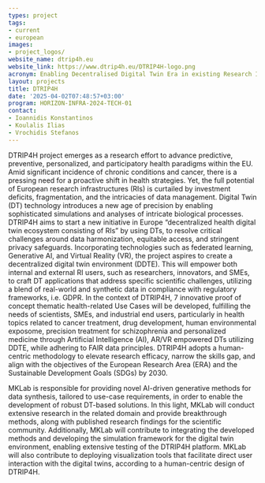 ```yaml
---
types: project
tags: 
- current
- european
images:
- project_logos/
website_name: dtrip4h.eu
website_link: https://www.dtrip4h.eu/DTRIP4H-logo.png
acronym: Enabling Decentralised Digital Twin Era in existing Research Infrastructures for Predictive, Preventive, Personalised, and Participatory Health
layout: projects
title: DTRIP4H
date: '2025-04-02T07:48:57+03:00'
program: HORIZON-INFRA-2024-TECH-01 
contact:
- Ioannidis Konstantinos
- Koulalis Ilias
- Vrochidis Stefanos
---
```

<p>
DTRIP4H project emerges as a research effort to advance predictive, preventive, personalized, and participatory health paradigms within the EU. Amid significant incidence of chronic conditions and cancer, there is a pressing need for a proactive shift in health strategies. Yet, the full potential of European research infrastructures (RIs) is curtailed by investment deficits, fragmentation, and the intricacies of data management. Digital Twin (DT) technology introduces a new age of precision by enabling sophisticated simulations and analyses of intricate biological processes. DTRIP4H aims to start a new initiative in Europe “decentralized health digital twin ecosystem consisting of RIs” by using DTs, to resolve critical challenges around data harmonization, equitable access, and stringent privacy safeguards. Incorporating technologies such as federated learning, Generative AI, and Virtual Reality (VR), the project aspires to create a decentralized digital twin environment (DDTE). This will empower both internal and external RI users, such as researchers, innovators, and SMEs, to craft DT applications that address specific scientific challenges, utilizing a blend of real-world and synthetic data in compliance with regulatory frameworks, i.e. GDPR. In the context of DTRIP4H, 7 innovative proof of concept thematic health-related Use Cases will be developed, fulfilling the needs of scientists, SMEs, and industrial end users, particularly in health topics related to cancer treatment, drug development, human environmental exposome, precision treatment for schizophrenia and personalized medicine through Artificial Intelligence (AI), AR/VR empowered DTs utilizing DDTE, while adhering to FAIR data principles. DTRIP4H adopts a human-centric methodology to elevate research efficacy, narrow the skills gap, and align with the objectives of the European Research Area (ERA) and the Sustainable Development Goals (SDGs) by 2030.
</p>
<p>
MKLab is responsible for providing novel AI-driven generative methods for data synthesis, tailored to use-case requirements, in order to enable the development of robust DT-based solutions. In this light, MKLab will conduct extensive research in the related domain and provide breakthrough methods, along with published research findings for the scientific community. Additionally, MKLab will contribute to integrating the developed methods and developing the simulation framework for the digital twin environment, enabling extensive testing of the DTRIP4H platform. MKLab will also contribute to deploying visualization tools that facilitate direct user interaction with the digital twins, according to a human-centric design of DTRIP4H.
</p>